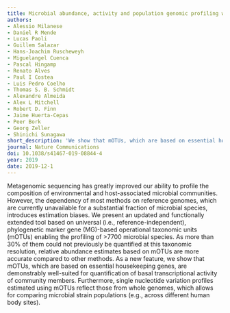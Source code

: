 ```yaml
---
title: Microbial abundance, activity and population genomic profiling with mOTUs2
authors:
- Alessio Milanese
- Daniel R Mende
- Lucas Paoli
- Guillem Salazar
- Hans-Joachim Ruscheweyh
- Miguelangel Cuenca
- Pascal Hingamp
- Renato Alves
- Paul I Costea
- Luis Pedro Coelho
- Thomas S. B. Schmidt
- Alexandre Almeida
- Alex L Mitchell
- Robert D. Finn
- Jaime Huerta-Cepas
- Peer Bork
- Georg Zeller
- Shinichi Sunagawa
short_description: 'We show that mOTUs, which are based on essential housekeeping genes, are demonstrably well-suited for quantification of basal transcriptional activity of community members.'
journal: Nature Communications
doi: 10.1038/s41467-019-08844-4
year: 2019
date: 2019-12-1
---
```


Metagenomic sequencing has greatly improved our ability to profile the composition of environmental and host-associated microbial communities. However, the dependency of most methods on reference genomes, which are currently unavailable for a substantial fraction of microbial species, introduces estimation biases. We present an updated and functionally extended tool based on universal (i.e., reference-independent), phylogenetic marker gene (MG)-based operational taxonomic units (mOTUs) enabling the profiling of >7700 microbial species. As more than 30% of them could not previously be quantified at this taxonomic resolution, relative abundance estimates based on mOTUs are more accurate compared to other methods. As a new feature, we show that mOTUs, which are based on essential housekeeping genes, are demonstrably well-suited for quantification of basal transcriptional activity of community members. Furthermore, single nucleotide variation profiles estimated using mOTUs reflect those from whole genomes, which allows for comparing microbial strain populations (e.g., across different human body sites).


